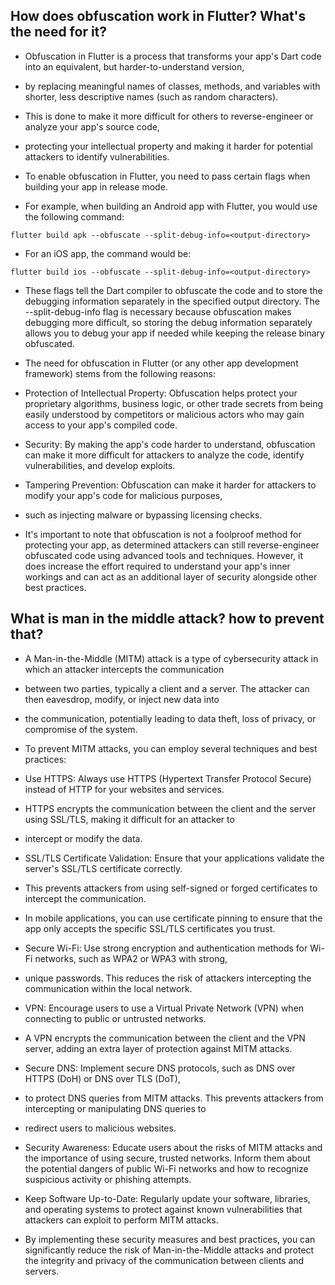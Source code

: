 ## How does obfuscation work in Flutter? What's the need for it?
- Obfuscation in Flutter is a process that transforms your app's Dart code into an equivalent, but harder-to-understand version, 
- by replacing meaningful names of classes, methods, and variables with shorter, less descriptive names (such as random characters).
- This is done to make it more difficult for others to reverse-engineer or analyze your app's source code,
- protecting your intellectual property and making it harder for potential attackers to identify vulnerabilities.

- To enable obfuscation in Flutter, you need to pass certain flags when building your app in release mode.
- For example, when building an Android app with Flutter, you would use the following command:
```
flutter build apk --obfuscate --split-debug-info=<output-directory>
```
- For an iOS app, the command would be:
```
flutter build ios --obfuscate --split-debug-info=<output-directory>
```
- These flags tell the Dart compiler to obfuscate the code and to store the debugging information separately in the specified output directory. The --split-debug-info flag is necessary because obfuscation makes debugging more difficult, so storing the debug information separately allows you to debug your app if needed while keeping the release binary obfuscated.

- The need for obfuscation in Flutter (or any other app development framework) stems from the following reasons:

- Protection of Intellectual Property: Obfuscation helps protect your proprietary algorithms, business logic, or other trade secrets from being easily understood by competitors or malicious actors who may gain access to your app's compiled code.

- Security: By making the app's code harder to understand, obfuscation can make it more difficult for attackers to analyze the code, identify vulnerabilities, and develop exploits.

- Tampering Prevention: Obfuscation can make it harder for attackers to modify your app's code for malicious purposes,
- such as injecting malware or bypassing licensing checks.

- It's important to note that obfuscation is not a foolproof method for protecting your app, as determined attackers can still reverse-engineer obfuscated code using advanced tools and techniques. However, it does increase the effort required to understand your app's inner workings and can act as an additional layer of security alongside other best practices.

## What is man in the middle attack? how to prevent that?

- A Man-in-the-Middle (MITM) attack is a type of cybersecurity attack in which an attacker intercepts the communication 
- between two parties, typically a client and a server. The attacker can then eavesdrop, modify, or inject new data into 
- the communication, potentially leading to data theft, loss of privacy, or compromise of the system.

- To prevent MITM attacks, you can employ several techniques and best practices:

- Use HTTPS: Always use HTTPS (Hypertext Transfer Protocol Secure) instead of HTTP for your websites and services. 
- HTTPS encrypts the communication between the client and the server using SSL/TLS, making it difficult for an attacker to 
- intercept or modify the data.

- SSL/TLS Certificate Validation: Ensure that your applications validate the server's SSL/TLS certificate correctly. 
- This prevents attackers from using self-signed or forged certificates to intercept the communication. 
- In mobile applications, you can use certificate pinning to ensure that the app only accepts the specific SSL/TLS certificates you trust.

- Secure Wi-Fi: Use strong encryption and authentication methods for Wi-Fi networks, such as WPA2 or WPA3 with strong, 
- unique passwords. This reduces the risk of attackers intercepting the communication within the local network.

- VPN: Encourage users to use a Virtual Private Network (VPN) when connecting to public or untrusted networks.
- A VPN encrypts the communication between the client and the VPN server, adding an extra layer of protection against MITM attacks.

- Secure DNS: Implement secure DNS protocols, such as DNS over HTTPS (DoH) or DNS over TLS (DoT),
- to protect DNS queries from MITM attacks. This prevents attackers from intercepting or manipulating DNS queries to 
- redirect users to malicious websites.

- Security Awareness: Educate users about the risks of MITM attacks and the importance of using secure, trusted networks. Inform them about the potential dangers of public Wi-Fi networks and how to recognize suspicious activity or phishing attempts.

- Keep Software Up-to-Date: Regularly update your software, libraries, and operating systems to protect against known vulnerabilities that attackers can exploit to perform MITM attacks.

- By implementing these security measures and best practices, you can significantly reduce the risk of Man-in-the-Middle attacks and protect the integrity and privacy of the communication between clients and servers.
